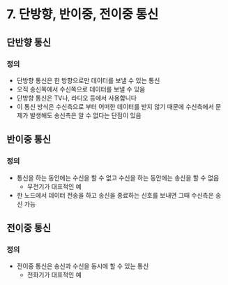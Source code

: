 # 7. 단방향, 반이중, 전이중 통신

## 단반향 통신

### 정의

- 단방향 통신은 한 방향으로만 데이터를 보낼 수 있는 통신
- 오직 송신쪽에서 수신쪽으로 데이터를 보낼 수 있음
- 단방향 통신은 TV나, 라디오 등에서 사용합니다
- 이 통신 방식은 수신측으로 부터 어떠한 데이터를 받지 않기 때문에 수신측에서 문제가 발생해도 송신측은 알 수 없다는 단점이 있음

## 반이중 통신

### 정의

- 통신을 하는 동안에는 수신을 할 수 없고 수신을 하는 동안에는 송신을 할 수 없음
  - 무전기가 대표적인 예
- 한 노드에서 데이터 전송을 하고 송신을 종료하는 신호를 보내면 그때 수신측은 송신 가능

## 전이중 통신

### 정의

- 전이중 통신은 송신과 수신을 동시에 할 수 있는 통신
  - 전화기가 대표적인 예
